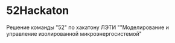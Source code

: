 # 52Hackaton
Решение команды "52" по хакатону ЛЭТИ ""Моделирование и управление изолированной микроэнергосистемой"
